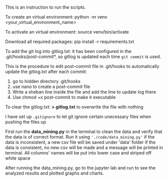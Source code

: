 This is an instruction to run the scripts. 

To create an virtual environment: python -m venv <your_virtual_environment_name>

To activate an virtual environment: source venv/bin/activate

Download all required packages: pip install -r requirements.txt

To add the git log into gitlog.txt: it has been configured in the .git/hooks/post-commit*, so gitlog is updated each time `git commit` is used.

This is the procedure to edit post-commit file in .git/hooks to automatically update the gitlog.txt after each commit:
1. go to hidden directory .git/hooks
2. use nano to create a post-commit file
3. Write a sheban line inside the file and add the line to update log there
4. Use chmod +x post-commit to make it executable

To clear the gitlog.txt: **> gitlog.txt** to overwrite the file with nothing

I have set up `.gitignore` to let git ignore certain unecessary files when pushing the files up 

First run the **data_mining.py** in the terminal to clean the data and verify that the data is of correct format. Run it using `'./code/data_mining.py'`
if the data is inconsistent, a new csv file will be saved under 'data' folder
if the data is consistent, no new csv will be made and a message will be printed in terminal. All columns' names will be put into lower case and striped off white space

After running the data_mining.py, go to the jupyter lab and run to see the analyzed results and plotted graphs and charts.








